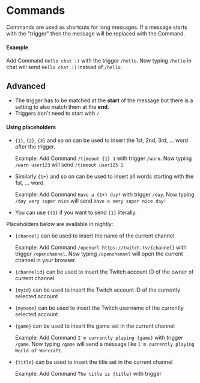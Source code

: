 # Commands
Commands are used as shortcuts for long messages. If a message starts with the "trigger" then the message will be replaced with the Command.

#### Example
Add Command `Hello chat :)` with the trigger `/hello`. Now typing `/hello` in chat will send `Hello chat :)` instead of `/hello`.

## Advanced

- The trigger has to be matched at the **start** of the message but there is a setting to also match them at the **end**.
- Triggers don't need to start with `/`

#### Using placeholders
- `{1}`, `{2}`, `{3}` and so on can be used to insert the 1st, 2nd, 3rd, ... word after the trigger.

  Example: Add Command `/timeout {1} 1` with trigger `/warn`. Now typing `/warn user123` will send `/timeout user123 1`

- Similarly `{1+}` and so on can be used to insert all words starting with the 1st, ... word.

  Example: Add Command `Have a {1+} day!` with trigger `/day`. Now typing `/day very super nice` will send `Have a very super nice day!`

- You can use `{{1}` if you want to send `{1}` literally.

Placeholders below are available in nightly:

- `{channel}` can be used to insert the name of the current channel

    Example: Add Command `/openurl https://twitch.tv/{channel}` with trigger `/openchannel`. Now typing `/openchannel` will open the current channel in your browser.

- `{channelid}` can be used to insert the Twitch account ID of the owner of current channel
- `{myid}` can be used to insert the Twitch account ID of the currently selected account
- `{myname}` can be used to insert the Twitch username of the currently selected account
- `{game}` can be used to insert the game set in the current channel

    Example: Add Command `I'm currently playing {game}` with trigger `/game`. Now typing `/game` will send a message like `I'm currently playing World of Warcraft`.

- `{title}` can be used to insert the title set in the current channel

    Example: Add Command `The title is {title}` with trigger
